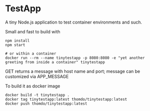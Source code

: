 # TestApp

A tiny Node.js application to test container environments and such.

Small and fast to build with

```shell
npm install
npm start

# or within a container
docker run --rm --name tinytestapp -p 8080:8080 -e "yet another greeting from inside a container" tinytestapp
```

GET returns a message with host name and port; message can be customized via APP_MESSAGE

To build it as docker image

```shell
docker build -t tinytestapp .
docker tag tinytestapp:latest thomdo/tinytestapp:latest
docker push thomdo/tinytestapp:latest
```
